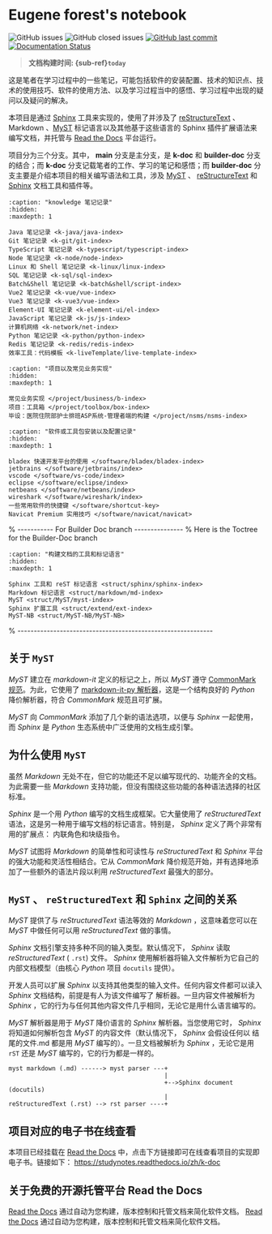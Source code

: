 # Eugene forest's notebook

![GitHub issues](https://img.shields.io/github/issues/Eugene-Forest/NoteBook)
![GitHub closed issues](https://img.shields.io/github/issues-closed-raw/Eugene-Forest/NoteBook)
[![GitHub last commit][github-badge]][github-link]
[![Documentation Status][rtd-badge]][rtd-link]

> **文档构建时间: {sub-ref}`today`**

这是笔者在学习过程中的一些笔记，可能包括软件的安装配置、技术的知识点、技术的使用技巧、软件的使用方法、以及学习过程当中的感悟、学习过程中出现的疑问以及疑问的解决。

本项目是通过 [Sphinx](https://www.sphinx-doc.org/zh_CN/master/index.html) 工具来实现的，使用了并涉及了 [reStructureText](https://www.sphinx-doc.org/zh_CN/master/usage/restructuredtext/index.html) 、 Markdown 、[MyST](https://myst-parser.readthedocs.io/en/latest/index.html) 标记语言以及其他基于这些语言的 Sphinx 插件扩展语法来编写文档，并托管与 [Read the Docs](https://readthedocs.org/) 平台运行。

项目分为三个分支。其中， **main** 分支是主分支，是 **k-doc** 和 **builder-doc** 分支的结合；而 **k-doc** 分支记载笔者的工作、学习的笔记和感悟；而 **builder-doc** 分支主要是介绍本项目的相关编写语法和工具，涉及 [MyST](https://myst-parser.readthedocs.io/en/latest/index.html) 、 [reStructureText](https://www.sphinx-doc.org/zh_CN/master/usage/restructuredtext/index.html) 和 [Sphinx](https://www.sphinx-doc.org/zh_CN/master/index.html) 文档工具和插件等。

```{toctree}
:caption: "knowledge 笔记记录"
:hidden:
:maxdepth: 1

Java 笔记记录 <k-java/java-index>
Git 笔记记录 <k-git/git-index>
TypeScript 笔记记录 <k-typescript/typescript-index>
Node 笔记记录 <k-node/node-index>
Linux 和 Shell 笔记记录 <k-linux/linux-index>
SQL 笔记记录 <k-sql/sql-index>
Batch&Shell 笔记记录 <k-batch&shell/script-index>
Vue2 笔记记录 <k-vue/vue-index>
Vue3 笔记记录 <k-vue3/vue-index>
Element-UI 笔记记录 <k-element-ui/el-index>
JavaScript 笔记记录 <k-js/js-index>
计算机网络 <k-network/net-index>
Python 笔记记录 <k-python/python-index>
Redis 笔记记录 <k-redis/redis-index>
效率工具：代码模板 <k-liveTemplate/live-template-index>
```

<!-- For Project -->

```{toctree}
:caption: "项目以及常见业务实现"
:hidden:
:maxdepth: 1

常见业务实现 </project/business/b-index>
项目：工具箱 </project/toolbox/box-index>
毕设：医院住院部护士排班ASP系统-管理者端的构建 </project/nsms/nsms-index>
```

<!-- For Software -->

```{toctree}
:caption: "软件或工具包安装以及配置记录"
:hidden:
:maxdepth: 1

bladex 快速开发平台的使用 </software/bladex/bladex-index>
jetbrains </software/jetbrains/index>
vscode </software/vs-code/index>
eclipse </software/eclipse/index>
netbeans </software/netbeans/index>
wireshark </software/wireshark/index>
一些常用软件的快捷键 </software/shortcut-key>
Navicat Premium 实用技巧 </software/navicat/navicat>
```

% ----------- For Builder Doc branch ---------------
% Here is the Toctree for the Builder-Doc branch

```{toctree}
:caption: "构建文档的工具和标记语言"
:hidden:
:maxdepth: 1

Sphinx 工具和 reST 标记语言 <struct/sphinx/sphinx-index>
Markdown 标记语言 <struct/markdown/md-index>
MyST <struct/MyST/myst-index>
Sphinx 扩展工具 <struct/extend/ext-index>
MyST-NB <struct/MyST-NB/MyST-NB>
```

% ------------------------------------------------------------

## 关于 `MyST`

_MyST_ 建立在 _markdown-it_ 定义的标记之上，所以 _MyST_ 遵守 [CommonMark 规范](https://spec.commonmark.org/)。为此，它使用了 [markdown-it-py 解析器](https://github.com/executablebooks/markdown-it-py)，这是一个结构良好的 _Python_ 降价解析器，符合 _CommonMark_ 规范且可扩展。

_MyST_ 向 _CommonMark_ 添加了几个新的语法选项，以便与 _Sphinx_ 一起使用，而 _Sphinx_ 是 _Python_ 生态系统中广泛使用的文档生成引擎。

## 为什么使用 `MyST`

虽然 _Markdown_ 无处不在，但它的功能还不足以编写现代的、功能齐全的文档。为此需要一些 _Markdown_ 支持功能，但没有围绕这些功能的各种语法选择的社区标准。

_Sphinx_ 是一个用 _Python_ 编写的文档生成框架。它大量使用了 _reStructuredText_ 语法，这是另一种用于编写文档的标记语言。特别是， _Sphinx_ 定义了两个非常有用的扩展点： 内联角色和块级指令。

_MyST_ 试图将 _Markdown_ 的简单性和可读性与 _reStructuredText_ 和 _Sphinx_ 平台的强大功能和灵活性相结合。它从 _CommonMark_ 降价规范开始，并有选择地添加了一些额外的语法片段以利用 _reStructuredText_ 最强大的部分。

## `MyST` 、 `reStructuredText` 和 `Sphinx` 之间的关系

_MyST_ 提供了与 _reStructuredText_ 语法等效的 _Markdown_ ，这意味着您可以在 _MyST_ 中做任何可以用 _reStructuredText_ 做的事情。

_Sphinx_ 文档引擎支持多种不同的输入类型。默认情况下， _Sphinx_ 读取 _reStructuredText_ ( `.rst`) 文件。 _Sphinx_ 使用解析器将输入文件解析为它自己的内部文档模型（由核心 _Python_ 项目 `docutils` 提供）。

开发人员可以扩展 _Sphinx_ 以支持其他类型的输入文件。任何内容文件都可以读入 _Sphinx_ 文档结构，前提是有人为该文件编写了 解析器。一旦内容文件被解析为 _Sphinx_ ，它的行为与任何其他内容文件几乎相同，无论它是用什么语言编写的。

_MyST_ 解析器是用于 _MyST_ 降价语言的 _Sphinx_ 解析器。当您使用它时， _Sphinx_ 将知道如何解析包含 _MyST_ 的内容文件（默认情况下， _Sphinx_ 会假设任何以 结尾的文件.md 都是用 _MyST_ 编写的）。一旦文档被解析为 _Sphinx_ ，无论它是用 `rST` 还是 _MyST_ 编写的，它的行为都是一样的。

```
myst markdown (.md) ------> myst parser ---+
                                           |
                                           +-->Sphinx document (docutils)
                                           |
reStructuredText (.rst) --> rst parser ----+
```

## 项目对应的电子书在线查看

本项目已经挂载在 [Read the Docs](https://readthedocs.org/) 中，点击下方链接即可在线查看项目的实现即电子书。链接如下： https://studynotes.readthedocs.io/zh/k-doc

## 关于免费的开源托管平台 Read the Docs

[Read the Docs](https://readthedocs.org/) 通过自动为您构建，版本控制和托管文档来简化软件文档。
[Read the Docs](https://readthedocs.org/) 通过自动为您构建，版本控制和托管文档来简化软件文档。

<!-- For endnote -->

[github-badge]: https://img.shields.io/github/last-commit/Eugene-Forest/NoteBook
[github-link]: https://img.shields.io/github/last-commit/Eugene-Forest/NoteBook
[rtd-badge]: https://readthedocs.org/projects/studynotes/badge/?version=main
[rtd-link]: https://studynotes.readthedocs.io/zh/main/?badge=main
